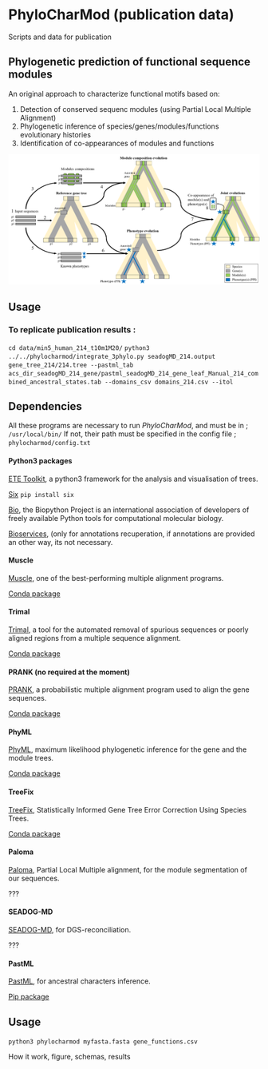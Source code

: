 # PhyloCharMod (publication data)
Scripts and data for publication

## Phylogenetic prediction of functional sequence modules

An original approach to characterize functional motifs based on:
1. Detection of conserved sequenc modules (using Partial Local Multiple Alignment)
2. Phylogenetic inference of species/genes/modules/functions evolutionary histories
3. Identification of co-appearances of modules and functions

![Data recuperation](img/method.png)

## Usage

### To replicate publication results :

```cd data/min5_human_214_t10m1M20/```
```python3 ../../phylocharmod/integrate_3phylo.py seadogMD_214.output gene_tree_214/214.tree --pastml_tab acs_dir_seadogMD_214_gene/pastml_seadogMD_214_gene_leaf_Manual_214_combined_ancestral_states.tab --domains_csv domains_214.csv --itol``` 

## Dependencies

All these programs are necessary to run *PhyloCharMod*, and must be in ;
```/usr/local/bin/```
If not, their path must be specified in the config file ;
```phylocharmod/config.txt```

#### Python3 packages

[ETE Toolkit](http://etetoolkit.org/), a python3 framework for the analysis and visualisation of trees.

[Six]()
```pip install six```

[Bio](https://github.com/biopython/biopython), the Biopython Project is an international association of developers of freely available Python tools for computational molecular biology.

[Bioservices](https://pypi.org/project/bioservices/), (only for annotations recuperation, if annotations are provided an other way, its not necessary.

#### Muscle

[Muscle](http://www.drive5.com/muscle/), one of the best-performing multiple alignment programs.

[Conda package](https://anaconda.org/bioconda/muscle)

#### Trimal

[Trimal](http://trimal.cgenomics.org/), a tool for the automated removal of spurious sequences or poorly aligned regions from a multiple sequence alignment. 

[Conda package](https://anaconda.org/bioconda/trimal)

#### PRANK (no required at the moment)

[PRANK](http://wasabiapp.org/software/prank/), a probabilistic multiple alignment program used to align the gene sequences.

[Conda package](https://anaconda.org/bioconda/prank)

#### PhyML

[PhyML](https://github.com/stephaneguindon/phyml), maximum likelihood phylogenetic inference for the gene and the module trees.

[Conda package](https://anaconda.org/bioconda/phyml)

#### TreeFix

[TreeFix](https://www.cs.hmc.edu/~yjw/software/treefix/), Statistically Informed Gene Tree Error Correction Using Species Trees.

[Conda package](https://anaconda.org/OcMalde/treefix)

#### Paloma

[Paloma](http://tools.genouest.org/tools/protomata/learn/), Partial Local Multiple alignment, for the module segmentation of our sequences.

???

#### SEADOG-MD

[SEADOG-MD](https://compbio.engr.uconn.edu/software/seadog/), for DGS-reconciliation.

???

#### PastML

[PastML](https://pastml.pasteur.fr/), for ancestral characters inference.

[Pip package](https://pypi.org/project/pastml/)

## Usage

```python3 phylocharmod myfasta.fasta gene_functions.csv```

How it work, figure, schemas, results



